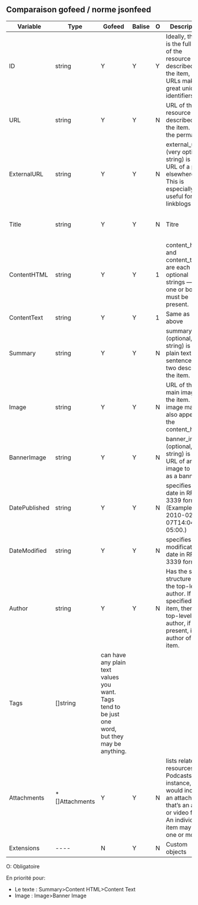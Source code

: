 ## Comparaison gofeed / norme jsonfeed

|Variable|Type|Gofeed|Balise|O|Description|Note|
|-|-|-|-|-|-|-|
|ID|string|Y|Y|Y|Ideally, the id is the full URL of the resource described by the item, since URLs make great unique identifiers.|A Check|
|URL|string|Y|Y|N|URL of the resource described by the item. It’s the permalink|
|ExternalURL|string|Y|Y|N|external_url (very optional, string) is the URL of a page elsewhere. This is especially useful for linkblogs|Probablement Inutile pour flowwatcher|
|Title|string|Y|Y|N|Titre|Peut être non présent avec les micro blogs|
|ContentHTML|string|Y|Y|1|content_html and content_text are each optional strings — but one or both must be present.| |
|ContentText|string|Y|Y|1|Same as above ||
|Summary|string|Y|Y|N|summary (optional, string) is a plain text sentence or two describing the item.||
|Image|string|Y|Y|N|URL of the main image for the item. This image may also appear in the content_html||
|BannerImage|string |Y|Y|N| banner_image (optional, string) is the URL of an image to use as a banner.||
|DatePublished|string|Y|Y|N|specifies the date in RFC 3339 format. (Example: 2010-02-07T14:04:00-05:00.)|
|DateModified|string|Y|Y|N|specifies the modification date in RFC 3339 format.|Pas d'intérêt pour nous|
|Author|string|Y|Y|N| Has the same structure as the top-level author. If not specified in an item, then the top-level author, if present, is the author of the item.|
|Tags|[]string|can have any plain text values you want. Tags tend to be just one word, but they may be anything.||
|Attachments|*[]Attachments|Y|Y|N|lists related resources. Podcasts, for instance, would include an attachment that’s an audio or video file. An individual item may have one or more |Pas d'intérêt pour nous|
|Extensions|----|N|Y|N|Custom objects|Pas d'intérêt pour flo|

O: Obligatoire


En priorité pour:
- Le texte : Summary>Content HTML>Content Text
- Image	   : Image>Banner Image

